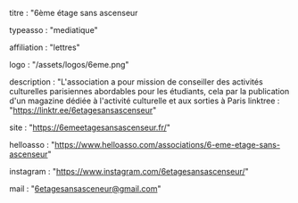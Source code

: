 titre : "6ème étage sans ascenseur

typeasso : "mediatique"

affiliation : "lettres"

logo : "/assets/logos/6eme.png"

description : "L'association a pour mission de conseiller des activités culturelles parisiennes abordables pour les étudiants, cela par la publication d'un magazine dédiée à l'activité culturelle et aux sorties à Paris
linktree : "https://linktr.ee/6etagesansascenseur"

site : "https://6emeetagesansascenseur.fr/"

helloasso : "https://www.helloasso.com/associations/6-eme-etage-sans-ascenseur"

instagram : "https://www.instagram.com/6etagesansascenseur/"

mail : "6etagesansasceneur@gmail.com"